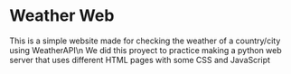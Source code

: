 # Weather Web
This is a simple website made for checking the weather of a country/city using WeatherAPI\n
We did this proyect to practice making a python web server that uses different HTML pages with some CSS and JavaScript
